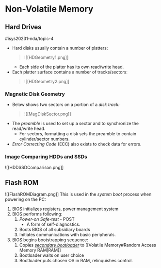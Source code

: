 # Non-Volatile Memory

## Hard Drives

#isys20231-nda/topic-4 

- Hard disks usually contain a number of platters:
	>![[HDGeometry1.png]]
	- Each side of the platter has its own read/write head.
- Each platter surface contains a number of tracks/sectors:
	>![[HDGeometry2.png]]
	
### Magnetic Disk Geometry

- Below shows two sectors on a portion of a *disk track:*
	>![[MagDiskSector.png]]
- The *preamble* is used to set up a sector and to synchronize the read/write head.
	- For sectors, formatting a disk sets the preamble to contain cylinder/sector numbers.
- *Error Correcting Code* (ECC) also exists to check data for errors.

### Image Comparing HDDs and SSDs

![[HDDSSDComparison.png]]

## Flash ROM

![[FlashROMDiagram.png]]
This is used in the *system boot* process when powering on the PC:
1) BIOS initializes registers, power management system
2) BIOS performs following:
	1) *Power-on Safe-test* - POST
		- A form of self-diagnostics.
	2) Boots BIOS of all subsidiary boards
	3) Initiates communications with basic peripherals.
3) BIOS begins bootstrapping sequence:
	1) Copies *[secondary bootloader](https://en.wikipedia.org/wiki/Bootloader#Second-stage_boot_loader)* to [[Volatile Memory#Random Access Memory RAM|RAM]]
	2) Bootloader waits on user choice
	3) Bootloader puts chosen OS in RAM, relinquishes control.